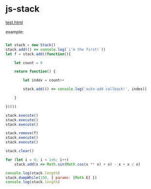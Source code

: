 # js-stack

[test.html](http://htmlpreview.github.io/?https://github.com/jniac/js-stack/blob/master/test.html)

example:
```javascript

let stack = new Stack()
stack.add(() => console.log(`i'm the first!`))
let f = stack.add((function(){

	let count = 0

	return function() {

		let index = count++

		stack.add(() => console.log('auto-add callback!', index))

	}

})())

stack.execute()
stack.execute()
stack.execute()

stack.remove(f)
stack.execute()
stack.execute()

stack.clear()

for (let i = 0; i < 1e6; i++)
	stack.add(x => Math.sin(Math.cos(x ** x) + x) - x + x / x)

console.log(stack.length)
stack.dumpWhile(100, { params: [Math.E] })
console.log(stack.length)
```
